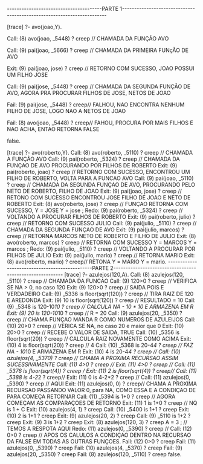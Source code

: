 ---------------------------------------PARTE 1-----------------------------------------------------------------------</p>
[trace]  ?- avo(joao,Y). </p>
   Call: (8) avo(joao, _5448) ? creep // CHAMADA DA FUNÇÃO AVO</p>
   Call: (9) pai(joao, _5666) ? creep // CHAMADA DA PRIMEIRA FUNçÃO DE AVO</p>
   Exit: (9) pai(joao, jose) ? creep //  RETORNO COM SUCESSO, JOAO POSSUI UM FILHO JOSE</p>
   Call: (9) pai(jose, _5448) ? creep // CHAMADA DA SEGUNDA FUNÇÂO DE AVO, AGORA PRA PROCURAR FILHOS DE JOSE, NETOS DE JOAO</p>
   Fail: (9) pai(jose, _5448) ? creep// FALHOU, NAO ENCONTRA NENHUM FILHO DE JOSE, LOGO NAO A NETOS DE JOAO</p>
   Fail: (8) avo(joao, _5448) ? creep// FAHOU, PROCURA POR MAIS FILHOS E NAO ACHA, ENTAO RETORNA FALSE</p>
false.</p>


[trace]  ?- avo(roberto,Y).
   Call: (8) avo(roberto, _5110) ? creep // CHAMADA A FUNÇÂO AVO
   Call: (9) pai(roberto, _5324) ? creep // CHAMADA DA FUNÇAO DE AVO PROCURANDO POR FILHOS DE ROBERTO
   Exit: (9) pai(roberto, joao) ? creep // RETORNO COM SUCESSO, ENCONTROU UM FILHO DE ROBERTO, VOLTA PARA A FUNCAO AVO
   Call: (9) pai(joao, _5110) ? creep // CHAMADA DA SEGUNDA FUNÇAO DE AVO, PROCURANDO PELO NETO DE ROBERTO, FILHO DE JOAO
   Exit: (9) pai(joao, jose) ? creep // RETONO COM SUCESSO ENCONTROU JOSE FILHO DE JOAO E NETO DE ROBERTO
   Exit: (8) avo(roberto, jose) ? creep // FUNÇAO RETORNA COM SUCESSO, Y = JOSE
Y = jose ;
   Redo: (9) pai(roberto, _5324) ? creep // VOLTANDO A PROCURAR FILHOS DE ROBERTO
   Exit: (9) pai(roberto, julio) ? creep // RETORNO COM SUCESSO JULIO
   Call: (9) pai(julio, _5110) ? creep // CHAMADA DA SEGUNDA FUNÇAO DE AVO 
   Exit: (9) pai(julio, marcos) ? creep // RETORNA MARCOS NETO DE ROBERTO E FILHO DE JULIO
   Exit: (8) avo(roberto, marcos) ? creep // RETORNA COM SUCESSO Y = MARCOS
Y = marcos ;
   Redo: (9) pai(julio, _5110) ? creep // VOLTANDO A PROCURAR POR FILHOS DE JULIO
   Exit: (9) pai(julio, mario) ? creep // RETORNA MARIO
   Exit: (8) avo(roberto, mario) ? creep// RETONA Y = MARIO
Y = mario.
-----------------------------------------------PARTE 2---------------------------------------------------------
[trace]  ?- azulejos(120,A). 
   Call: (8) azulejos(120, _5110) ? creep // CHAMADA DA FUNCAO 
   Call: (9) 120>0 ? creep // VERIFICA SE NA > 0, no caso 120
   Exit: (9) 120>0 ? creep // SAIDA POIS E VERDADEIRO
   Call: (9) _5336 is floor(sqrt(120)) ? creep // TIRA RAIZ DE 120 E AREDONDA
   Exit: (9) 10 is floor(sqrt(120)) ? creep //  RESULTADO = 10
   Call: (9) _5348 is 120-10*10 ? creep // CALCULA NA - 10 * 10 E ARMAZENA EM R
   Exit: (9) 20 is 120-10*10 ? creep //  R = 20
   Call: (9) azulejos(20, _5350) ? creep // CHAMA FUNÇAO MANDA R COMO NUMEROS DE AZULEIJOS
   Call: (10) 20>0 ? creep // VERICA SE NA, no caso 20 e maior que 0
   Exit: (10) 20>0 ? creep // RECEBE O VALOR DE SAIDA, TRUE
   Call: (10) _5356 is floor(sqrt(20)) ? creep // CALCULA RAIZ NOVAMENTE COMO ACIMA
   Exit: (10) 4 is floor(sqrt(20)) ? creep // 4 
   Call: (10) _5368 is 20-4*4 ? creep // FAZ NA - 10*10 E ARMAZENA EM R
   Exit: (10) 4 is 20-4*4 ? creep //
   Call: (10) azulejos(4, _5370) ? creep // CHAMA A PROXIMA RECURSAO ASSIM SUCESSIVAMENTE
   Call: (11) 4>0 ? creep // 
   Exit: (11) 4>0 ? creep  //
   Call: (11) _5376 is floor(sqrt(4)) ? creep /
   Exit: (11) 2 is floor(sqrt(4)) ? creep//
   Call: (11) _5388 is 4-2*2 ? creep//
   Exit: (11) 0 is 4-2*2 ? creep //
   Call: (11) azulejos(0, _5390) ? creep // AQUI 
   Exit: (11) azulejos(0, 0) ? creep// CHAMA A PROXIMA RECURSAO PASSANDO VALOR 0, para NA, COMO ESSA E A CONDIÇAO DE PARA COMEÇA RETORNAR
   Call: (11) _5394 is 1+0 ? creep // AGORA COMEÇAM AS COMPARAÇOES DE RETORNO 
   Exit: (11) 1 is 1+0 ? creep   // NQ is 1 + C
   Exit: (10) azulejos(4, 1) ? creep
   Call: (10) _5400 is 1+1 ? creep
   Exit: (10) 2 is 1+1 ? creep
   Exit: (9) azulejos(20, 2) ? creep
   Call: (9) _5110 is 1+2 ? creep
   Exit: (9) 3 is 1+2 ? creep
   Exit: (8) azulejos(120, 3) ? creep
A = 3 ;                                   // TEMOS A RESPOTA AQUI
   Redo: (11) azulejos(0, _5390) ? creep  //
   Call: (12) 0>0 ? creep  // APOS OS CALULOS  A CONDIÇAO DENTRO NA RECURSAO DA FALSE EM TODAS AS OUTRAS FUNÇOES.
   Fail: (12) 0>0 ? creep
   Fail: (11) azulejos(0, _5390) ? creep
   Fail: (10) azulejos(4, _5370) ? creep
   Fail: (9) azulejos(20, _5350) ? creep
   Fail: (8) azulejos(120, _5110) ? creep
false.

